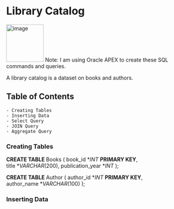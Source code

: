 # **Library Catalog**     
<img width="100" alt="image" src="https://github.com/LuseroNajera/SQL-Projects/assets/155403528/1df5805e-e494-40f2-a85e-9446b3dc9573">
Note: I am using Oracle APEX to create these SQL commands and queries. 

A library catalog is a dataset on books and authors. 

## **Table of Contents**
    - Creating Tables
    - Inserting Data
    - Select Query 
    - JOIN Query 
    - Aggregate Query 
    

### **Creating Tables** 
**CREATE TABLE** Books ( 
    book_id **INT* **PRIMARY KEY**,    
    title **VARCHAR*(200),
    publication_year **INT*
);

**CREATE TABLE** Author (
    author_id **INT* **PRIMARY KEY**,    
    author_name **VARCHAR*(100)
);

### **Inserting Data**




